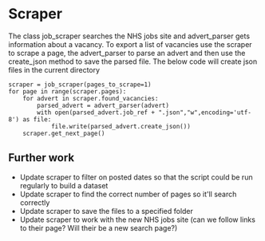 # Scraper

The class job_scraper searches the NHS jobs site and advert_parser gets information about a vacancy. To export a list of vacancies use the scraper to scrape a page, the advert_parser to parse an advert and then use the create_json method to save the parsed file. The below code will create json files in the current directory

```
scraper = job_scraper(pages_to_scrape=1)
for page in range(scraper.pages):
    for advert in scraper.found_vacancies:
        parsed_advert = advert_parser(advert)
        with open(parsed_advert.job_ref + ".json","w",encoding='utf-8') as file:
            file.write(parsed_advert.create_json())
    scraper.get_next_page()
```

## Further work

- Update scraper to filter on posted dates so that the script could be run regularly to build a dataset
- Update scraper to find the correct number of pages so it'll search correctly
- Update scraper to save the files to a specified folder
- Update scraper to work with the new NHS jobs site (can we follow links to their page? Will their be a new search page?)
